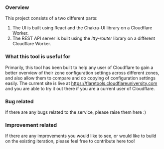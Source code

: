 ### Overview
This project consists of a two different parts:
1. The UI is built using React and the Chakra-UI library on a Cloudflare Worker.
2. The REST API server is built using the *itty-router* library on a different Cloudflare Worker.

### What this tool is useful for
Primarily, this tool has been built to help any user of Cloudflare to gain a better overview of their zone configuration settings across different zones,
and also allow them to compare and do copying of configuration settings easily. The current site is live at https://flaretools.cloudflareuniversity.com
and you are able to try it out there if you are a current user of Cloudflare.

### Bug related
If there are any bugs related to the service, please raise them here :)

### Improvement related
If there are any improvements you would like to see, or would like to build on the existing iteration, please feel free to contribute here too!
